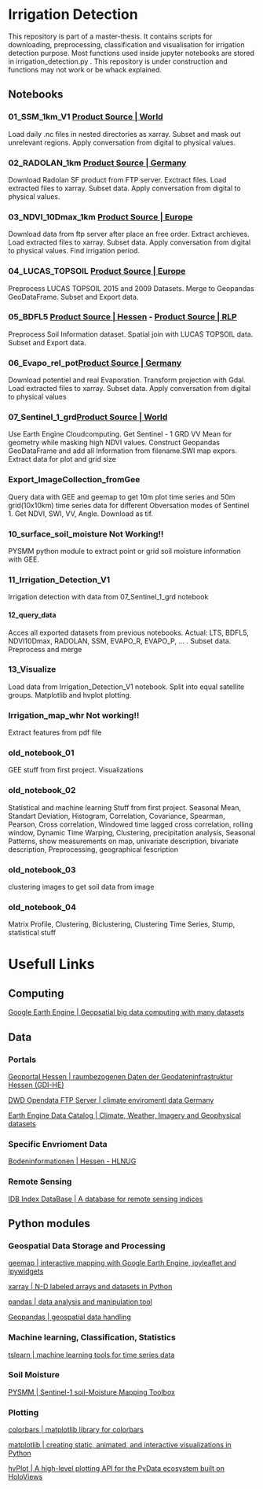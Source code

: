 # Irrigation Detection 
This repository is part of a master-thesis. It contains scripts for downloading, preprocessing, classification and visualisation for irrigation detection purpose. Most functions used inside jupyter notebooks are stored in irrigation_detection.py . This repository is under construction and functions may not work or be whack explained.

## Notebooks
### 01_SSM_1km_V1 [Product Source | World](https://land.copernicus.eu/global/products/ssm)
Load daily .nc files in nested directories as xarray. Subset and mask out unrelevant regions. Apply conversation from digital to physical values.

### 02_RADOLAN_1km [Product Source | Germany](https://opendata.dwd.de/climate_environment/CDC/grids_germany/daily/)
Download Radolan SF product from FTP server. Exctract files. Load extracted files to xarray. Subset data. Apply conversation from digital to physical values.

### 03_NDVI_10Dmax_1km [Product Source | Europe](https://land.copernicus.eu/global/products/ndvi)
Download data from ftp server after place an free order. Extract archieves. Load extracted files to xarray. Subset data. Apply conversation from digital to physical values. Find irrigation period.

### 04_LUCAS_TOPSOIL [Product Source | Europe](https://esdac.jrc.ec.europa.eu/content/lucas2015-topsoil-data)
Preprocess LUCAS TOPSOIL 2015 and 2009 Datasets. Merge to Geopandas GeoDataFrame. Subset and Export data.

### 05_BDFL5 [Product Source | Hessen](https://www.hlnug.de/fileadmin/dokumente/boden/BFD5L/methoden/m46.html) - [Product Source | RLP](https://www.geoportal.rlp.de/linked_open_data/)
Preprocess Soil Information dataset. Spatial join with LUCAS TOPSOIL data. Subset and Export data.

### 06_Evapo_rel_pot[Product Source | Germany](https://opendata.dwd.de/climate_environment/CDC/grids_germany/daily/)
Download potentiel and real Evaporation. Transform projection with Gdal. Load extracted files to xarray. Subset data. Apply conversation from digital to physical values

### 07_Sentinel_1_grd[Product Source | World](https://developers.google.com/s/results/earth-engine/datasets?q=sentinel%20)
Use Earth Engine Cloudcomputing. Get Sentinel - 1 GRD VV Mean for geometry while masking high NDVI values. Construct Geopandas GeoDataFrame and add all Information from filename.SWI map expors. Extract data for plot and grid size

### Export_ImageCollection_fromGee
Query data with GEE and geemap to get 10m plot time series and 50m grid(10x10km) time series data for different Obversation modes of Sentinel 1. Get NDVI, SWI, VV, Angle. Download as tif.

### 10_surface_soil_moisture Not Working!!
PYSMM python module to extract point or grid soil moisture information with GEE. 

### 11_Irrigation_Detection_V1
Irrigation detection with data from 07_Sentinel_1_grd notebook

#### 12_query_data
Acces all exported datasets from previous notebooks. Actual: LTS, BDFL5, NDVI10Dmax, RADOLAN, SSM, EVAPO_R, EVAPO_P, ... . Subset data. Preprocess and merge

### 13_Visualize
Load data from Irrigation_Detection_V1 notebook. Split into equal satellite groups. Matplotlib and hvplot plotting.

### Irrigation_map_whr Not working!!
Extract features from pdf file

### old_notebook_01
GEE stuff from first project. Visualizations

### old_notebook_02
Statistical and machine learning Stuff from first project. Seasonal Mean, Standart Deviation, Histogram, Correlation, Covariance, Spearman, Pearson, Cross correlation, Windowed time lagged cross correlation, rolling window, Dynamic Time Warping, Clustering, precipitation analysis, Seasonal Patterns, show measurements on map, univariate description, bivariate description, Preprocessing, geographical fescription 

### old_notebook_03
clustering images to get soil data from image

### old_notebook_04
Matrix Profile, Clustering, Biclustering, Clustering Time Series, Stump, statistical stuff 

# Usefull Links

## Computing

[Google Earth Engine | Geopsatial big data computing with many datasets](https://code.earthengine.google.com/)

## Data

### Portals

[Geoportal Hessen | raumbezogenen Daten der Geodateninfrastruktur Hessen (GDI-HE)](https://www.geoportal.hessen.de/)

[DWD Opendata FTP Server | climate enviromentl data Germany](https://opendata.dwd.de/)

[Earth Engine Data Catalog | Climate, Weather, Imagery and Geophysical datasets](https://developers.google.com/earth-engine/datasets)

### Specific Envrioment Data

[Bodeninformationen | Hessen - HLNUG](https://www.hlnug.de/themen/boden/information)

### Remote Sensing

[IDB Index DataBase | A database for remote sensing indices](https://www.indexdatabase.de/)

## Python modules

### Geospatial Data Storage and Processing

[geemap | interactive mapping with Google Earth Engine, ipyleaflet and ipywidgets](https://geemap.org/)

[xarray | N-D labeled arrays and datasets in Python](http://xarray.pydata.org/en/stable/)

[pandas | data analysis and manipulation tool](https://pandas.pydata.org/)

[Geopandas | geospatial data handling](https://geopandas.org/en/stable/)

### Machine learning, Classification, Statistics

[tslearn | machine learning tools for time series data](https://tslearn.readthedocs.io/en/stable/)


### Soil Moisture

[PYSMM | Sentinel-1 soil-Moisture Mapping Toolbox](https://pysmm.readthedocs.io/en/latest/)

### Plotting

[colorbars | matplotlib library for colorbars](https://matplotlib.org/stable/tutorials/colors/colormaps.html#qualitative)

[matplotlib | creating static, animated, and interactive visualizations in Python](https://matplotlib.org/stable/index.html)

[hvPlot | A high-level plotting API for the PyData ecosystem built on HoloViews](https://hvplot.holoviz.org/)

